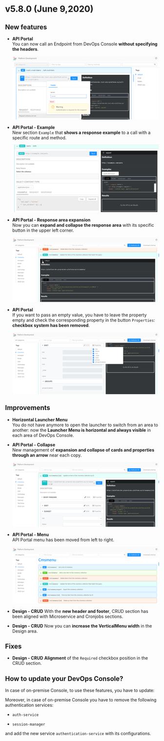 # v5.8.0 (June 9,2020)

## New features

* **API Portal**        
    You can now call an Endpoint from DevOps Console **without specifying the headers**.

    ![API-portal-header](img/API-portal-header.png)

* **API Portal - Example**        
    New section `Example` that **shows a response example** to a call with a specific route and method.

    ![APIportal-example](img/APIportal-example.png)

* **API Portal - Response area expansion**       
    Now you can **expand and collapse the response area** with its specific button in the upper left corner. 

    ![APIportal-response-area](img/APIportal-response-area.png)

* **API Portal**        
    If you want to pass an empty value, you have to leave the property empty and check the corresponding property in the button `Properties`: **checkbox system has been removed**.

    ![APIportal-checkbox](img/APIportal-checkbox.png)

## Improvements

* **Horizontal Launcher Menu**        
    You do not have anymore to open the launcher to switch from an area to another: now the **Launcher Menu is horizontal and always visible** in each area of DevOps Console.

* **API Portal - Collapse**        
    New management of **expansion and collapse of cards and properties through an arrow** near each copy.

    ![APIportal-collapse](img/APIportal-collapse.png)

* **API Portal - Menu**        
    API Portal menu has been moved from left to right.

    ![APIportal-menu](img/APIportal-menu.png)

* **Design - CRUD**
    With the **new header and footer**, CRUD section has been aligned with Microservice and Cronjobs sections.

* **Design - CRUD**
    Now you can **increase the VerticalMenu width** in the Design area.

## Fixes

* **Design - CRUD**
    **Alignment** of the `Required` checkbox position in the CRUD section.

## How to update your DevOps Console?

In case of on-premise Console, to use these features, you have to update:


Moreover, in case of on-premise Console you have to remove the following authentication services:

* `auth-service`

* `session-manager`

and add the new service `authentication-service` with its configurations.
